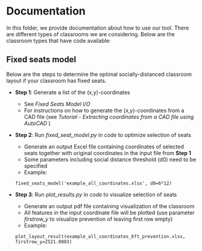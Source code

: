 
# Documentation

In this folder, we provide documentation about how to use our tool. There are different types of classrooms we are considering. Below are the classroom types that have code available:

## Fixed seats model

Below are the steps to determine the optimal socially-distanced classroom layout if your classroom has fixed seats.

* **Step 1**: Generate a list of the (x,y)-coordinates 

  * See <i> Fixed Seats Model I/O</i> 
  * For instructions on how to generate the (x,y)-coordinates from a CAD file (see <i> Tutorial - Extracting coordinates from a CAD file using AutoCAD </i>)

* **Step 2**: Run <i> fixed_seat_model.py </i> in <i> code </i> to optimize selection of seats

  * Generate an output Excel file containing coordinates of selected seats together with original coordinates in the input file from **Step 1**
  * Some parameters including social distance threshold (d0) need to be specified
  * Example:
  ```
  fixed_seats_model('example_all_coordinates.xlsx', d0=6*12)
  ```

* **Step 3**: Run <i> plot_results.py </i> in <i> code </i> to visualize selection of seats

  * Generate an output pdf file containing visualization of the classroom
  * All features in the input coordinate file will be plotted (use parameter <i>firstrow_y</i> to visualize prevention of leaving first row empty)
  * Example:
  ```
  plot_layout_result(example_all_coordinates_6ft_prevention.xlsx, firstrow_y=2521.0003)
  ```
